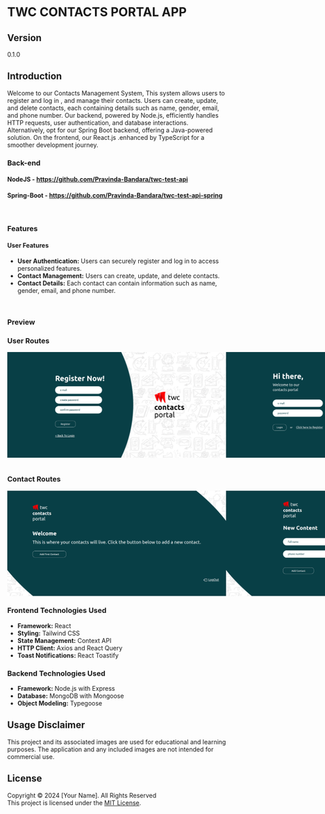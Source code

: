 # TWC CONTACTS PORTAL APP

## Version
0.1.0

## Introduction

Welcome to our Contacts Management System, This system allows users to register and log in , and manage their contacts. Users can create, update, and delete contacts, each containing details such as name, gender, email, and phone number. Our backend, powered by Node.js, efficiently handles HTTP requests, user authentication, and database interactions. Alternatively, opt for our Spring Boot backend, offering a Java-powered solution. On the frontend, our React.js .enhanced by TypeScript for a smoother development journey.

### Back-end 
#### NodeJS      - https://github.com/Pravinda-Bandara/twc-test-api
#### Spring-Boot - https://github.com/Pravinda-Bandara/twc-test-api-spring



</br>

### Features

#### User Features
- **User Authentication:** Users can securely register and log in to access personalized features.
- **Contact Management:** Users can create, update, and delete contacts.
- **Contact Details:** Each contact can contain information such as name, gender, email, and phone number.

</br>

### Preview
### User Routes
<div style="display: flex; justify-content: space-between;">
  <img src="./src/assets/screenshots/RegisterPage.png" alt="Screenshot" >
  <img src="./src/assets/screenshots/Login.png" alt="Screenshot" >
</div>

</br>


### Contact Routes
<div style="display: flex; justify-content: space-between;">
  <img src="./src/assets/screenshots/WelcomePage.png" alt="Screenshot" >
  <img src="./src/assets/screenshots/addNewContact.png" alt="Screenshot" >
  <img src="./src/assets/screenshots/ContactList.png" alt="Screenshot" >
  <img src="./src/assets/screenshots/EditContact.png" alt="Screenshot" >
    <img src="./src/assets/screenshots/SaveSuccess.png" alt="Screenshot" >
  <img src="./src/assets/screenshots/DeleteConfirm.png" alt="Screenshot" >
    <img src="./src/assets/screenshots/DeleteSuccess.png" alt="Screenshot" >


</div>

### Frontend Technologies Used

- **Framework:** React
- **Styling:** Tailwind CSS
- **State Management:** Context API
- **HTTP Client:** Axios and React Query
- **Toast Notifications:** React Toastify

### Backend Technologies Used

- **Framework:** Node.js with Express
- **Database:** MongoDB with Mongoose
- **Object Modeling:** Typegoose

## Usage Disclaimer

This project and its associated images are used for educational and learning purposes. The application and any included images are not intended for commercial use.

## License

Copyright &copy; 2024 [Your Name]. All Rights Reserved <br>
This project is licensed under the [MIT License](LICENSE.txt).
